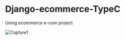 # Django-ecommerce-TypeC
Using ecommerce e-com project

![Capture1](https://user-images.githubusercontent.com/83709744/121327960-7e5f4a80-c946-11eb-9c0d-6c49eed604e1.PNG)
